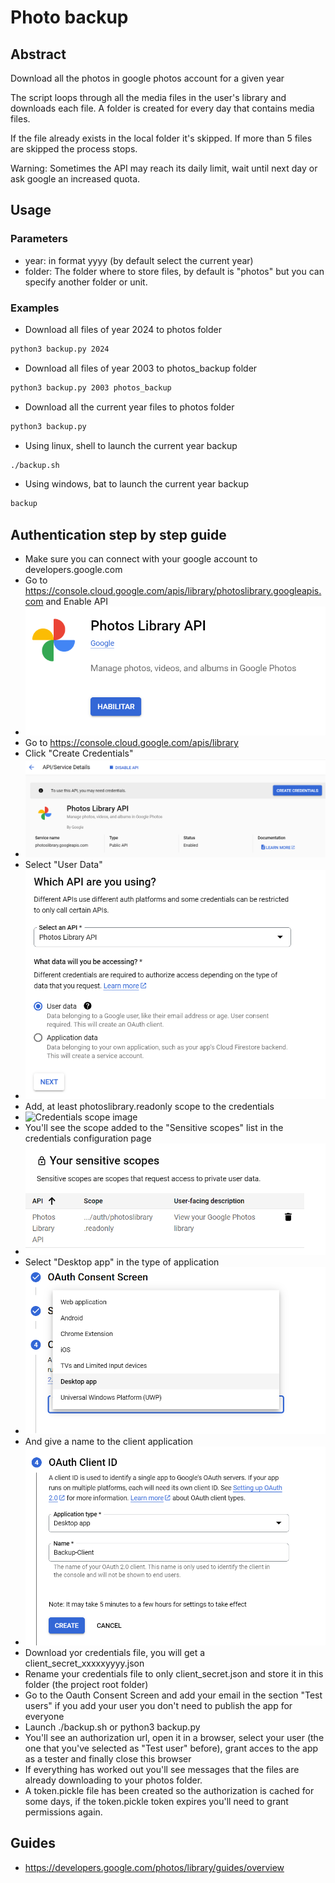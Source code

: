 # Photo backup

## Abstract

Download all the photos in google photos account for a given year

The script loops through all the media files in the user's library and downloads
each file. A folder is created for every day that contains media files.

If the file already exists in the local folder it's skipped. If more than 5 files are skipped the process stops.

Warning: Sometimes the API may reach its daily limit, wait until next day or ask google an increased quota.

## Usage

### Parameters

- year: in format yyyy (by default select the current year)
- folder: The folder where to store files, by default is "photos" but you can specify another folder or unit.

### Examples

- Download all files of year 2024 to photos folder

```sh
python3 backup.py 2024
```

- Download all files of year 2003 to photos_backup folder

```sh
python3 backup.py 2003 photos_backup
```

- Download all the current year files to photos folder

```sh
python3 backup.py
```

- Using linux, shell to launch the current year backup

```sh
./backup.sh
```

- Using windows, bat to launch the current year backup

```sh
backup
```

## Authentication step by step guide

- Make sure you can connect with your google account to developers.google.com
- Go to <https://console.cloud.google.com/apis/library/photoslibrary.googleapis.com> and Enable API
- ![Enable API image](images/enable-api.png "Enable API image")
- Go to <https://console.cloud.google.com/apis/library>
- Click "Create Credentials"
- ![Create credentials image](images/create-credentials.png "Create credentials image")
- Select "User Data"
- ![User data image](images/user-data.png "User data image")
- Add, at least photoslibrary.readonly scope to the credentials
- ![Credentials scope image](images/scope.png "Credentials scope image")
- You'll see the scope added to the "Sensitive scopes" list in the credentials configuration page
- ![Sensitive scopes image](images/sensitive-scopes.png "Sensitive scopes image")
- Select "Desktop app" in the type of application
- ![Select desktop app image](images/select-desktop-app.png "Select desktop app image")
- And give a name to the client application
- ![OAuth Client ID image](images/openid-client.png "OAuth Client ID image")
- Download yor credentials file, you will get a client_secret_xxxxxyyyy.json
- Rename your credentials file to only client_secret.json and store it in this folder (the project root folder)
- Go to the Oauth Consent Screen and add your email in the section "Test users" if you add your user you don't need to publish the app for everyone
- Launch ./backup.sh or python3 backup.py
- You'll see an authorization url, open it in a browser, select your user (the one that you've selected as "Test user" before), grant acces to the app as a tester and finally close this browser
- If everything has worked out you'll see messages that the files are already downloading to your photos folder.
- A token.pickle file has been created so the authorization is cached for some days, if the token.pickle token expires you'll need to grant permissions again.

## Guides

- <https://developers.google.com/photos/library/guides/overview>
